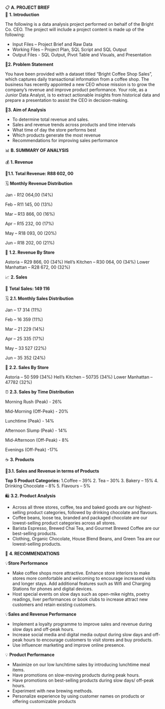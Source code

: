 📋 **A.	PROJECT BRIEF**
<br />
🔹 **1.  Introduction** 

The following is a data analysis project performed on behalf of the Bright Co. CEO. The project will include a project content is made up of the following:
-	Input Files – Project Brief and Raw Data
-	Working Files – Project Plan, SQL Script and SQL Output
-	Output Files -  SQL Output, Pivot Table and Visuals, and Presentation

🔹**2. Problem Statement**

You have been provided with a dataset titled “Bright Coffee Shop Sales”, which captures daily transactional information from a coffee shop. The business has recently appointed a new CEO whose mission is to grow the company’s revenue and improve product performance. Your role, as a Junior Data Analyst, is to extract actionable insights from historical data and prepare a presentation to assist the CEO in decision-making.

🔹**3. Aim of Analysis**

-	To determine total revenue and sales. 
-	Sales and revenue trends across products and time intervals
-	What time of day the store performs best
-	Which products generate the most revenue
-	Recommendations for improving sales performance


📊 **B. SUMMARY OF ANALYSIS**


💰 **1.	Revenue**

🔸**1.1. Total Revenue: R88 602, 00**

🗓 **Monthly Revenue Distribution**

Jan - R12 064,00 (14%)

Feb – R11 145, 00 (13%)

Mar – R13 866, 00 (16%)

Apr – R15 232, 00 (17%)

May – R18 093, 00 (20%)

Jun – R18 202, 00 (21%)
<br/>

🏪 **1.2. Revenue By Store**

Astoria – R29 866, 00 (34%)
Hell’s Kitchen – R30 064, 00 (34%)
Lower Manhattan – R28 672, 00 (32%)


📈 **2.	Sales**

🔸 **Total Sales: 149 116**

🗓 **2.1. Monthly Sales Distribution**

Jan – 17 314 (11%)

Feb – 16 359 (11%)

Mar – 21 229 (14%)

Apr – 25 335 (17%)

May – 33 527 (22%)

Jun – 35 352 (24%)



🏪 **2.2. Sales By Store**

Astoria – 50 599 (34%)
Hell’s Kitchen – 50735 (34%)
Lower Manhattan – 47782 (32%)



⏰ **2.3. Sales by Time Distribution**

Morning Rush (Peak) - 26%

Mid-Morning (Off-Peak) - 20%

Lunchtime (Peak) - 14%

Afternoon Slump (Peak) - 14%

Mid-Afternoon (Off-Peak) - 8%

Evenings (Off-Peak) -17%




☕ **3.	Products**

🛒**3.1. Sales and Revenue in terms of Products**

**Top 5 Product Categories:**
1.Coffee – 39%
2. Tea – 30%
3. Bakery – 15%
4. Drinking Chocolate – 8%
5. Flavours – 5%



🛍 **3.2. Product Analysis**
-	Across all three stores, coffee, tea and baked goods are our highest-selling product categories, followed by drinking chocolate and flavours.
-	Coffee beans, loose tea, branded and packaged chocolate are our lowest-selling product categories across all stores.
-	Barista Espresso, Brewed Chai Tea, and Gourmet Brewed Coffee are our best-selling products. 
-	Clothing, Organic Chocolate, House Blend Beans, and Green Tea are our lowest-selling products.

  


🎯 **4.	RECOMMENDATIONS**

💡**Store Performance**
-	Make coffee shops more attractive. Enhance store interiors to make stores more comfortable and welcoming to encourage increased visits and longer stays. Add additional features such as Wifi and Charging Stations for phones and digital devices.
-	Host special events on slow days such as open-mike nights, poetry readings, liver performances or book clubs to increase attract new customers and retain existing customers.

💡**Sales and Revenue Performance**
-	Implement a loyalty programme to improve sales and revenue during slow days and off-peak hours. 
-	Increase social media and digital media output during slow days and off-peak hours to encourage customers to visit stores and buy products. 
-	Use influencer marketing and improve online presence.

💡 **Product Performance**
-	Maximize on our low lunchtime sales by introducing lunchtime meal items.
-	Have promotions on slow-moving products during peak hours. 
-	Have promotions on best-selling products during slow days/ off-peak hours.
-	Experiment with new brewing methods.
-	Personalize experience by using customer names on products or offering customizable products

